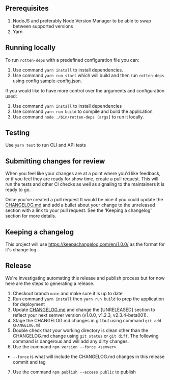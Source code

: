 ## Prerequisites

1. NodeJS and preferably Node Version Manager to be able to swap between supported versions
2. Yarn

## Running locally

To run `rotten-deps` with a predefined configuration file you can:
1. Use command `yarn install` to install dependencies.
2. Use command `yarn run start`  which will build and then run `rotten-deps` using config [sample-config.json](./sample-config.json).

If you would like to have more control over the arguments and configuration used:
1. Use command `yarn install` to install dependencies
2. Use command `yarn run build` to compile and build the application
3. Use command `node ./bin/rotten-deps [args]` to run it locally. 

## Testing

Use `yarn test` to run CLI and API tests

## Submitting changes for review

When you feel like your changes are at a point where you'd like feedback, or if you feel they are ready for show time, create a pull request.
This will run the tests and other CI checks as well as signaling to the maintainers it is ready to go.

Once you've created a pull request It would be nice if you could update the [CHANGELOG.md](./CHANGELOG.md) and add a bullet about your change
to the unreleased section with a link to your pull request. See the 'Keeping a changelog' section for more details.

## Keeping a changelog

This project will use https://keepachangelog.com/en/1.0.0/ as the format for it's change log

## Release

We're investigating automating this release and publish process but for now here are the steps to generating a release.

1. Checkout branch `main` and make sure it is up to date
2. Run command `yarn install` then `yarn run build` to prep the application for deployment
3. Update [CHANGELOG.md](./CHANGELOG.md) and change the [UNRELEASED] section to reflect your next semver version (v1.0.0, v1.2.3, v2.3.4-beta001).
4. Stage the CHANGELOG.md changes in git but using command `git add CHANGELOG.md`
5. Double check that your working directory is clean other than the CHANGELOG.md change using `git status` or `git diff`. The following
command is dangerous and will add any dirty changes.
6. Use the command `npm version --force <semver>`
  * `--force` is what will include the CHANGELOG.md changes in this release commit and tag
7. Use the command `npm publish --access public` to publish

